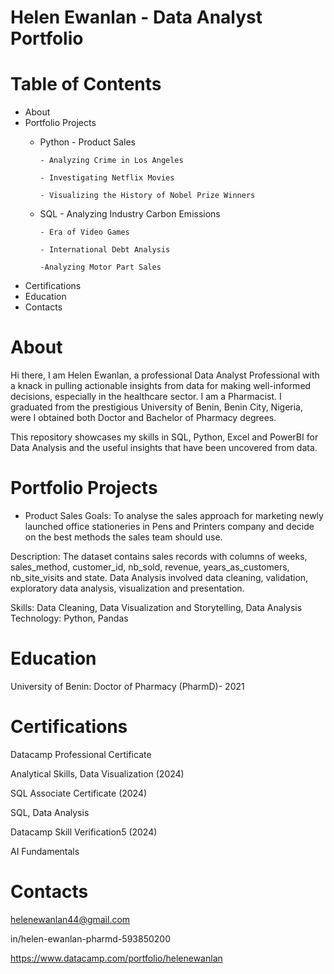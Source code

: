 # Helen Ewanlan - Data Analyst Portfolio
# Table of Contents
- About
- Portfolio Projects
    - Python
          - Product Sales
      
          - Analyzing Crime in Los Angeles
      
          - Investigating Netflix Movies
      
          - Visualizing the History of Nobel Prize Winners
      
    - SQL
          - Analyzing Industry Carbon Emissions
      
          - Era of Video Games
      
          - International Debt Analysis
      
          -Analyzing Motor Part Sales
      
          
    

- Certifications
- Education
- Contacts


# About
Hi there, I am Helen Ewanlan, a professional Data Analyst Professional with a knack in pulling actionable insights from data for making well-informed decisions, especially in the healthcare sector.
I am a Pharmacist. I graduated from the prestigious University of Benin, Benin City, Nigeria, were I obtained both Doctor and Bachelor of Pharmacy degrees.

This repository showcases my skills in SQL, Python, Excel and PowerBI for Data Analysis and the useful insights that have been uncovered from data.

# Portfolio Projects
- Product Sales
Goals: To analyse the sales approach for marketing newly launched office stationeries in Pens and Printers company and decide on the best methods the sales team should use.

Description: The dataset contains sales records with columns of weeks, sales_method, customer_id, nb_sold, revenue, years_as_customers, nb_site_visits and state.
Data Analysis involved data cleaning, validation, exploratory data analysis, visualization and presentation.

Skills: Data Cleaning, Data Visualization and Storytelling, Data Analysis Technology: Python, Pandas

# Education
University of Benin: Doctor of Pharmacy (PharmD)- 2021

# Certifications
Datacamp Professional Certificate

Analytical Skills, Data Visualization (2024)


SQL Associate Certificate (2024)

SQL, Data Analysis


Datacamp Skill Verification5 (2024)

AI Fundamentals


# Contacts
helenewanlan44@gmail.com

in/helen-ewanlan-pharmd-593850200

https://www.datacamp.com/portfolio/helenewanlan


